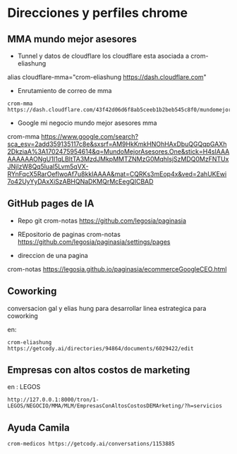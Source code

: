 # Direcciones y perfiles chrome

## MMA mundo mejor asesores

* Tunnel y datos de cloudflare los cloudflare esta asociada a crom-eliashung

alias cloudflare-mma="crom-eliashung https://dash.cloudflare.com" 

* Enrutamiento de correo de mma

```shell
crom-mma https://dash.cloudflare.com/43f42d06d6f8ab5ceeb1b2beb545c8f0/mundomejorasesores.one/email/routing/overview
```

* Google mi negocio mundo mejor asesores mma

crom-mma https://www.google.com/search?sca_esv=2add359135117c8e&sxsrf=AM9HkKmkHNOhHAxDbuQGQqpGAXh2DkziaA%3A1702475954614&q=MundoMejorAsesores.One&stick=H4sIAAAAAAAAAONgU1I1qLBItTA3MzdJMkpMMTZNMzG0MqhIsjSzMDQ0MzFNTUxJNjIzW8Qq5lual5Lvm5qVX-RYnFqcX5RarOeflwoAf7u8kkIAAAA&mat=CQRKs3mEop4x&ved=2ahUKEwi7o42UyYyDAxXiSzABHQNaDKMQrMcEegQICBAD


## GitHub pages de IA

* Repo git
crom-notas https://github.com/legosia/paginasia

* REpositorio de paginas
crom-notas https://github.com/legosia/paginasia/settings/pages

* direccion de una pagina

crom-notas https://legosia.github.io/paginasia/ecommerceGoogleCEO.html


## Coworking

conversacion gal y elias hung para desarrollar linea estrategica para coworking

en: 

```shell
crom-eliashung https://getcody.ai/directories/94864/documents/6029422/edit
```

## Empresas con altos costos de marketing

en : LEGOS

```shell
http://127.0.0.1:8000/tron/1-LEGOS/NEGOCIO/MMA/MLM/EmpresasConAltosCostosDEMArketing/?h=servicios
```

## Ayuda Camila

```shell
crom-medicos https://getcody.ai/conversations/1153885
```
